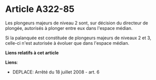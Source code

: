 # Article A322-85

Les plongeurs majeurs de niveau 2 sont, sur décision du directeur de plongée, autorisés à plonger entre eux dans l'espace
médian.

Si la palanquée est constituée de plongeurs majeurs de niveaux 2 et 3, celle-ci n'est autorisée à évoluer que dans l'espace
médian.

**Liens relatifs à cet article**

**Liens**:

  - DEPLACE: Arrêté du 18 juillet 2008 - art. 6
